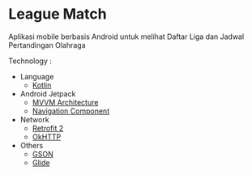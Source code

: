 # League Match
Aplikasi mobile berbasis Android untuk melihat Daftar Liga dan Jadwal Pertandingan Olahraga

Technology :
* Language
  * [Kotlin](https://kotlinlang.org/)
* Android Jetpack
  * [MVVM Architecture](https://en.wikipedia.org/wiki/Model%E2%80%93view%E2%80%93viewmodel)
  * [Navigation Component](https://developer.android.com/guide/navigation)
* Network
  * [Retrofit 2](https://square.github.io/retrofit/)
  * [OkHTTP](https://square.github.io/okhttp/)
* Others 
  * [GSON](https://github.com/google/gson)
  * [Glide](https://bumptech.github.io/glide/)
